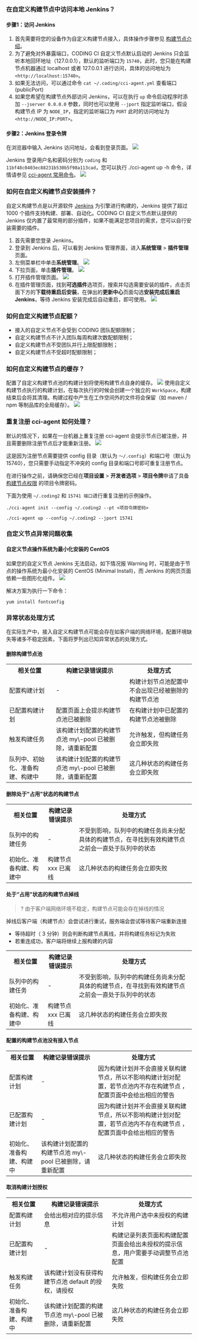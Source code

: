 [](id:access-jenkins)
### 在自定义构建节点中访问本地 Jenkins？

#### 步骤1：访问 Jenkins

1.  首先需要将您的设备作为自定义构建节点接入，具体操作步骤参见 [构建节点介绍](https://cloud.tencent.com/document/product/1115/47858)。
2.  为了避免对外暴露端口，CODING CI 自定义节点默认启动的 Jenkins 只会监听本地回环地址（127.0.0.1），默认的监听端口为 `15740`，此时，您只能在构建节点机器通过 localhost 或者 127.0.0.1 进行访问，具体的访问地址为 `<http://localhost:15740>`。
3.  如果无法访问，可以通过命令 `cat ~/.coding/cci-agent.yml` 查看端口 (publicPort)
4.  如果您希望在构建节点外部访问 Jenkins，可以在执行 `up` 命令启动程序时添加 `--jserver 0.0.0.0` 参数，同时也可以使用 `--jport` 指定监听端口，假设构建节点 IP 为 `NODE_IP`，指定的监听端口为 `PORT` 此时的访问地址为 `<http://NODE_IP:PORT>`。

#### 步骤2：Jenkins 登录令牌

在浏览器中输入 Jenkins 访问地址，会看到登录页面。
![](https://main.qcloudimg.com/raw/e6c8cd95fb7e8c219595559ab68526e0.png)

Jenkins 登录用户名和密码分别为 `coding` 和 `11bf48c0403ec88231b530b5f98a113cad`，您可以执行 ./cci-agent up -h 命令，详情请参见 [cci-agent 常用命令](https://cloud.tencent.com/document/product/1115/47864#cci-agent-.E5.B8.B8.E7.94.A8.E5.91.BD.E4.BB.A4)。
![](https://main.qcloudimg.com/raw/751440039b5386c114845fd6b4238847.png)

[](id:install-plugin)
### 如何在自定义构建节点安装插件？

自定义构建节点是以开源软件 [Jenkins](https://www.jenkins.io/zh/) 为引擎进行构建的，Jenkins 提供了超过 1000 个插件支持构建、部署、自动化。CODING CI 自定义节点默认提供的 Jenkins 仅内置了最常用的部分插件，如果不能满足您项目的需求，您可以自行安装需要的插件。

1.  首先需要您登录 Jenkins。
2.  登录到 Jenkins 后，可以看到 Jenkins 管理界面，进入**系统管理** > **插件管理**页面。
3.  左侧菜单栏中单击**系统管理**。
![](https://main.qcloudimg.com/raw/259aec05842ee03a714b33dd39c4d264.png)
4.  下拉页面，单击**插件管理**。
![](https://main.qcloudimg.com/raw/19ca76c209966e5a8480bdae12a39c47.png)
5.  打开插件管理页面。
![](https://main.qcloudimg.com/raw/b3c497e5303bdb4e5c5fe31a01524f5a.png)
6.  在插件管理页面，找到**可选插件**选项页，搜索并勾选需要安装的插件，点击页面下方的**下载待重启后安装**，在弹出的**更新中心**页面勾选**安装完成后重启 Jenkins**，等待 Jenkins 安装完成后自动重启，即可使用。
![](https://main.qcloudimg.com/raw/6b7c4061992808b38859482731bfc4b3.png)

[](id:quota)
### 如何自定义构建节点配额？

-   接入的自定义节点不会受到 CODING 团队配额限制；
-   自定义构建节点不计入团队每周构建次数配额限制；
-   自定义构建节点不受团队并行上限配额限制；
-   自定义构建节点不受超时配额限制；


[](id:cache)
### 如何自定义构建节点的缓存？

配置了自定义构建节点池的构建计划将使用构建节点自身的缓存。
![](https://main.qcloudimg.com/raw/2f2bbf8fddf2e8764aec341ca3d96dd1.png)
使用自定义构建节点执行的构建计划，在每次执行的时候会创建一个独立的 `WorkSpace`，构建结束后会将其清理。构建过程中产生在工作空间外的文件将会保留（如 maven / npm 等制品库的全局缓存）。
![](https://main.qcloudimg.com/raw/7d6ee2d53acce8fcd99fbef36b481e0b.png)


[](id:repeat-registration)
### 重复注册 cci-agent 如何处理？
默认的情况下，如果在一台机器上重复注册 cci-agent 会提示节点已被注册，并且需要删除注册节点后才能重新注册。
![](https://main.qcloudimg.com/raw/35f66bb89afdd7e4e2f2127d8f86645f.png)

这是因为注册节点需要提供 config 目录（默认为 `～/.config`）和端口号（默认为 15740），您只需要手动指定不冲突的 config 目录和端口号即可重复注册节点。

在进行操作之前，请确保您已经在**项目设置** > **开发者选项** > **项目令牌**申请了具备 [构建节点权限](https://cloud.tencent.com/document/product/1115/47865) 的项目令牌密码。

下面为使用 `~/.coding2` 和 `15741 端口`进行重复注册的示例操作。

```shell
./cci-agent init --config ~/.coding2 --pt <项目令牌密码>
```

```shell
./cci-agent up --config ~/.coding2 --jport 15741
```

[](id:abnormal-problem)
### 自定义节点异常问题收集

#### 自定义节点操作系统为最小化安装的 CentOS 

如果您的自定义节点 Jenkins 无法启动，如下情况报 Warning 时，可能是由于节点的操作系统为最小化安装的 CentOS (Minimal Install)，而 Jenkins 的网页页面依赖一些图形化组件。
![](https://main.qcloudimg.com/raw/c469944d823c94ded870b29dd3e63119.png)

解决方案为执行一下命令：

```shell
yum install fontconfig
```

[](id:abnormal-state)
### 异常状态处理方式

在实际生产中，接入自定义构建节点可能会存在如客户端的网络环境，配置环境缺失等诸多不稳定因素，下面将罗列出已知异常状态的处理方式。

#### 删除构建节点池
<table>
<tr>
<th>相关位置</th>
<th>构建记录错误提示</th>
<th>处理方式</th>
</tr>
<tr>
<td>配置构建计划</td>
<td>-</td>
<td>构建计划节点池配置中不会出现已经被删除的构建节点池</td>
</tr>
<tr>
<td>已配置构建计划</td>
<td>配置页面上会提示构建节点池已被删除</td>
<td>在构建计划中已配置的构建节点池被删除</td>
</tr>
<tr>
<td>触发构建任务</td>
<td>该构建计划配置的构建节点池 my\-pool 已被删除，请重新配置</td>
<td>允许触发，但构建任务会立即失败</td>
</tr>
<tr>
<td>队列中、初始化、准备构建、构建中</td>
<td>该构建计划配置的构建节点池 my\-pool 已被删除，请重新配置</td>
<td>这几种状态的构建任务会立即失败</td>
</tr>
</table>


#### 删除处于"占用"状态的构建节点
<table>
<tr>
<th>相关位置</th>
<th>构建记录错误提示</th>
<th>处理方式</th>
</tr>
<tr>
<td>队列中的构建任务</td>
<td>-</td>
<td>不受到影响，队列中的构建任务尚未分配具体的构建节点，在寻找到有效构建节点之前会一直处于队列中的状态</td>
</tr>
<tr>
<td>初始化、准备构建、构建中</td>
<td>构建节点 xxx 已离线</td>
<td>这几种状态的构建任务会立即失败</td>
</tr>
</table>


#### 处于“占用"状态的构建节点掉线

>? 由于客户端网络环境不稳定，构建节点可能会存在掉线的情况

掉线后客户端（构建节点）会尝试进行重试，服务端会尝试等待客户端重新连接
-   等待超时（ 3 分钟）则会判断构建节点离线，并将构建任务标记为失败 
-   若重连成功，客户端将继续上报构建的内容
<table>
<tr>
<th>相关位置</th>
<th>构建记录错误提示</th>
<th>处理方式</th>
</tr>
<tr>
<td>队列中的构建任务</td>
<td>-</td>
<td>不受到影响，队列中的构建任务尚未分配具体的构建节点，在寻找到有效构建节点之前会一直处于队列中的状态</td>
</tr>
<tr>
<td>初始化、准备构建、构建中</td>
<td>构建节点 xxx 已离线</td>
<td>这几种状态的构建任务会立即失败</td>
</tr>
</table>


#### 配置的构建节点池没有接入节点
<table>
<tr>
<th>相关位置</th>
<th>构建记录错误提示</th>
<th>处理方式</th>
</tr>
<tr>
<td>配置构建计划</td>
<td>-</td>
<td>因为构建计划并不会直接关联构建节点，所以不影响构建计划对配置，若节点池内不存在构建节点 ，配置页面中会给出相应的警告</td>
</tr>
<tr>
<td>已配置构建计划</td>
<td>-</td>
<td>因为构建计划并不会直接关联构建节点，所以不影响构建计划对配置，若节点池内不存在构建节点 ，配置页面中会给出相应的警告</td>
</tr>
<tr>
<td>初始化、准备构建、构建中</td>
<td>该构建计划配置的构建节点池 my\-pool 已被删除，请重新配置</td>
<td>这几种状态的构建任务会立即失败</td>
</tr>
</table>


#### 取消构建计划授权
<table>
<tr>
<th>相关位置</th>
<th>构建记录错误提示</th>
<th>处理方式</th>
</tr>
<tr>
<td>配置构建计划</td>
<td>会给出相对应的提示信息</td>
<td>不允许用户选中未授权的构建计划</td>
</tr>
<tr>
<td>已配置构建计划</td>
<td>-</td>
<td>构建记录列表页面和构建配置页面会给出未授权的提示信息，用户需要手动调整节点池配置</td>
</tr>
<tr>
<td>触发构建任务</td>
<td>该构建计划没有获得构建节点池 default 的授权，请授权</td>
<td>允许触发，但构建任务会立即失败</td>
</tr>
<tr>
<td>初始化、准备构建、构建中</td>
<td>该构建计划配置的构建节点池 my\-pool 已被删除，请重新配置</td>
<td>这几种状态的构建任务会立即失败</td>
</tr>
</table>
